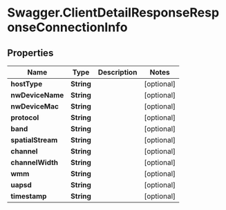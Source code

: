 # Swagger.ClientDetailResponseResponseConnectionInfo

## Properties
Name | Type | Description | Notes
------------ | ------------- | ------------- | -------------
**hostType** | **String** |  | [optional] 
**nwDeviceName** | **String** |  | [optional] 
**nwDeviceMac** | **String** |  | [optional] 
**protocol** | **String** |  | [optional] 
**band** | **String** |  | [optional] 
**spatialStream** | **String** |  | [optional] 
**channel** | **String** |  | [optional] 
**channelWidth** | **String** |  | [optional] 
**wmm** | **String** |  | [optional] 
**uapsd** | **String** |  | [optional] 
**timestamp** | **String** |  | [optional] 


